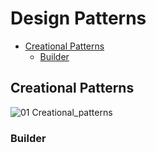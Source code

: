 # Design Patterns

- [Creational Patterns](#creational-patterns)
  - [Builder](#builder)
    
## Creational Patterns

![01 Creational_patterns](https://github.com/andreeadio/SQTseminars/assets/101750881/cae37d5b-42cd-498c-a59d-e8886c9c34f7)

### Builder
